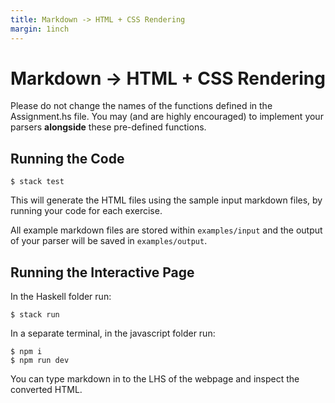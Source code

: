 ```yaml
---
title: Markdown -> HTML + CSS Rendering
margin: 1inch
---
```


#  Markdown -> HTML + CSS Rendering

Please do not change the names of the functions defined in the Assignment.hs file. You may (and are highly encouraged) to implement your parsers **alongside** these pre-defined functions.

## Running the Code

```
$ stack test
```

This will generate the HTML files using the sample input markdown files, by running your code for each exercise.

All example markdown files are stored within `examples/input` and the output of your parser will be saved in `examples/output`.


## Running the Interactive Page

In the Haskell folder run:

```
$ stack run
```

In a separate terminal, in the javascript folder run:

```
$ npm i
$ npm run dev
```

You can type markdown in to the LHS of the webpage and inspect the converted HTML.

